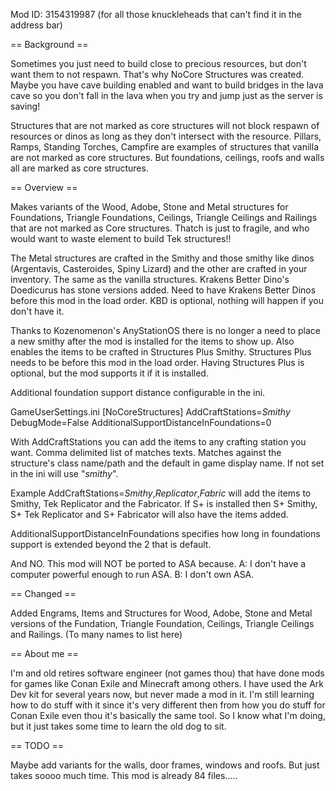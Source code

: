 Mod ID: 3154319987 (for all those knuckleheads that can't find it in the address bar)

== Background ==

Sometimes you just need to build close to precious resources, but don't want them to not respawn. That's why NoCore Structures was created. Maybe you have cave building enabled and want to build bridges in the lava cave so you don't fall in the lava when you try and jump just as the server is saving!

Structures that are not marked as core structures will not block respawn of resources or dinos as long as they don't intersect with the resource. Pillars, Ramps, Standing Torches, Campfire are examples of structures that vanilla are not marked as core structures. But foundations, ceilings, roofs and walls all are marked as core structures.

== Overview ==

Makes variants of the Wood, Adobe, Stone and Metal structures for Foundations, Triangle Foundations, Ceilings, Triangle Ceilings and Railings that are not marked as Core structures. Thatch is just to fragile, and who would want to waste element to build Tek structures!!

The Metal structures are crafted in the Smithy and those smithy like dinos (Argentavis, Casteroides, Spiny Lizard) and the other are crafted in your inventory. The same as the vanilla structures. Krakens Better Dino's Doedicurus has stone versions added. Need to have Krakens Better Dinos before this mod in the load order. KBD is optional, nothing will happen if you don't have it.

Thanks to Kozenomenon's AnyStationOS there is no longer a need to place a new smithy after the mod is installed for the items to show up. Also enables the items to be crafted in Structures Plus Smithy. Structures Plus needs to be before this mod in the load order. Having Structures Plus is optional, but the mod supports it if it is installed.

Additional foundation support distance configurable in the ini.

GameUserSettings.ini
[NoCoreStructures]
AddCraftStations=*Smithy*
DebugMode=False
AdditionalSupportDistanceInFoundations=0

With AddCraftStations you can add the items to any crafting station you want. Comma delimited list of matches texts. Matches against the structure's class name/path and the default in game display name. If not set in the ini will use "*smithy*". 

Example AddCraftStations=*Smithy*,*Replicator*,*Fabric* will add the items to Smithy, Tek Replicator and the Fabricator. If S+ is installed then S+ Smithy, S+ Tek Replicator and S+ Fabricator will also have the items added.

AdditionalSupportDistanceInFoundations specifies how long in foundations support is extended beyond the 2 that is default.

And NO. This mod will NOT be ported to ASA because. A: I don't have a computer powerful enough to run ASA. B: I don't own ASA.

== Changed ==

Added
Engrams, Items and Structures for Wood, Adobe, Stone and Metal versions of the Fundation, Triangle Foundation, Ceilings, Triangle Ceilings and Railings. (To many names to list here)

== About me ==

I'm and old retires software engineer (not games thou) that have done mods for games like Conan Exile and Minecraft among others. I have used the Ark Dev kit for several years now, but never made a mod in it. I'm still learning how to do stuff with it since it's very different then from how you do stuff for Conan Exile even thou it's basically the same tool. So I know what I'm doing, but it just takes some time to learn the old dog to sit.

== TODO ==

Maybe add variants for the walls, door frames, windows and roofs. But just takes soooo much time. This mod is already 84 files.....